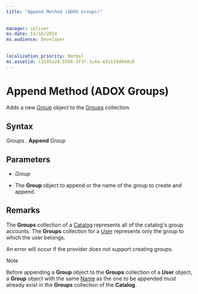 ```yaml
---
title: "Append Method (ADOX Groups)"
  
  
manager: soliver
ms.date: 11/16/2014
ms.audience: Developer
 
  
localization_priority: Normal
ms.assetid: c3245a24-55b8-3f3f-1c4a-43a119d84dc8
---
```


# Append Method (ADOX Groups)

Adds a new [Group](group-object-adox.md) object to the [Groups](groups-collection-adox.md) collection. 
  
## Syntax

 *Groups*  . **Append** *Group* 
  
## Parameters

-  *Group* 
    
- The **Group** object to append or the name of the group to create and append. 
    
## Remarks

The **Groups** collection of a [Catalog](catalog-object-adox.md) represents all of the catalog's group accounts. The **Groups** collection for a [User](user-object-adox.md) represents only the group to which the user belongs. 
  
An error will occur if the provider does not support creating groups.
  
> [!NOTE]
> Before appending a **Group** object to the **Groups** collection of a **User** object, a **Group** object with the same [Name](name-property-adox.md) as the one to be appended must already exist in the **Groups** collection of the **Catalog**. 
  

